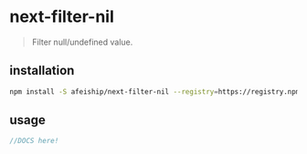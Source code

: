# next-filter-nil
> Filter null/undefined value.

## installation
```bash
npm install -S afeiship/next-filter-nil --registry=https://registry.npm.taobao.org
```

## usage
```js
//DOCS here!
```
